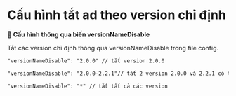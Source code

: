 # Cấu hình tắt ad theo version chỉ định

:pushpin: **Cấu hình thông qua biến versionNameDisable**

Tắt các version chỉ định thông qua versionNameDisable trong file config.

```xml
"versionNameDisable": "2.0.0" // tắt version 2.0.0

"versionNameDisable": "2.0.0-2.2.1"// tắt 2 version 2.0.0 và 2.2.1 có thể dùng kí tự - hoặc | hoặc ,  đều tương đương nhau nhưng chỉ dùng 1 kí tự

"versionNameDisable": "*" // tắt tất cả các version

```